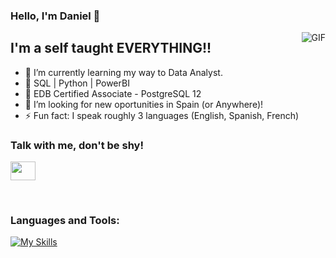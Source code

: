 ### Hello, I'm Daniel  👋

 <img align="right" alt="GIF" src="https://i.giphy.com/media/13HgwGsXF0aiGY/giphy.webp" />


## I'm a self taught EVERYTHING!!
- 🔭 I’m currently learning my way to Data Analyst.
- 🌱 SQL | Python | PowerBI
- 💬 EDB Certified Associate - PostgreSQL 12
- 👯 I’m looking for new oportunities in Spain (or Anywhere)!
- ⚡ Fun fact: I speak roughly 3 languages (English, Spanish, French)


### Talk with me, don't be shy!

<a href="https://www.linkedin.com/in/daniel-martin-machadinho/" target="_blank"><img align="center" src="https://raw.githubusercontent.com/rahuldkjain/github-profile-readme-generator/master/src/images/icons/Social/linked-in-alt.svg" alt="" height="30" width="40" /></a>

<br />

### Languages and Tools:

[![My Skills](https://skillicons.dev/icons?i=mysql,postgres,py,bash,linux,js,html,css,ansible,atom,bootstrap,cs,discord,docker,git,github,kubernetes,selenium,unity,vim,vscode,wordpress)](https://skillicons.dev)

[linkedin]: https://www.linkedin.com/in/daniel-martin-machadinho/
